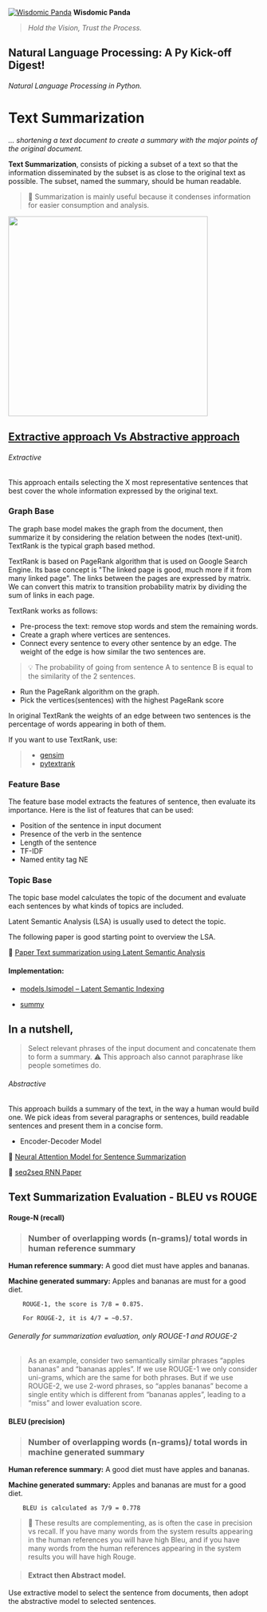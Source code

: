 [![Wisdomic Panda](https://github.com/robagwe/wisdomic-panda/blob/master/imgs/panda.png)](http://www.rohanbagwe.com/)  **Wisdomic Panda**
> *Hold the Vision, Trust the Process.*

## Natural Language Processing: A Py Kick-off Digest!
###### Natural Language Processing in Python.

# Text Summarization
*... shortening a text document to create a summary with the major points of the original document.*


**Text Summarization**, consists of picking a subset of a text so that the information disseminated by the subset is as close to the original text as possible. The subset, named the summary, should be human readable.

> :pushpin: Summarization is mainly useful because it condenses information for easier consumption and analysis. 

<img src="https://github.com/robagwe/wisdomic-panda/blob/master/imgs/sum.jpg" width="400">

## [Extractive approach Vs Abstractive approach](http://thescipub.com/PDF/jcssp.2016.178.190.pdf)

###### Extractive

This approach entails selecting the X most representative sentences that best cover the whole information expressed by the original text.

### **Graph Base**

The graph base model makes the graph from the document, then summarize it by considering the relation between the nodes (text-unit). TextRank is the typical graph based method.

TextRank is based on PageRank algorithm that is used on Google Search Engine. Its base concept is "The linked page is good, much more if it from many linked page". The links between the pages are expressed by matrix. We can convert this matrix to transition probability matrix by dividing the sum of links in each page. 

TextRank works as follows:

- Pre-process the text: remove stop words and stem the remaining words.
- Create a graph where vertices are sentences.
- Connect every sentence to every other sentence by an edge. The weight of the edge is how similar the two sentences are.

> :bulb: The probability of going from sentence A to sentence B is equal to the similarity of the 2 sentences.

- Run the PageRank algorithm on the graph.
- Pick the vertices(sentences) with the highest PageRank score

In original TextRank the weights of an edge between two sentences is the percentage of words appearing in both of them.

If you want to use TextRank, use:

> - [gensim](https://radimrehurek.com/gensim/summarization/summariser.html)
> - [pytextrank](https://github.com/ceteri/pytextrank)


### **Feature Base**

The feature base model extracts the features of sentence, then evaluate its importance. Here is the list of features that can be used:

- Position of the sentence in input document
- Presence of the verb in the sentence
- Length of the sentence
- TF-IDF
- Named entity tag NE



### **Topic Base**

The topic base model calculates the topic of the document and evaluate each sentences by what kinds of topics are included.

Latent Semantic Analysis (LSA) is usually used to detect the topic. 

The following paper is good starting point to overview the LSA.

:scroll: [Paper Text summarization using Latent Semantic Analysis](https://www.researchgate.net/publication/220195824_Text_summarization_using_Latent_Semantic_Analysis)

#### Implementation:

- [models.lsimodel – Latent Semantic Indexing](https://radimrehurek.com/gensim/models/lsimodel.html)

- [summy](https://github.com/miso-belica/sumy)

## In a nutshell,

> Select relevant phrases of the input document and concatenate them to form a summary.
> :warning: This approach also cannot paraphrase like people sometimes do.

###### Abstractive

This approach builds a summary of the text, in the way a human would build one. We pick ideas from several paragraphs or sentences, build readable sentences and present them in a concise form. 

- Encoder-Decoder Model

:scroll: [Neural Attention Model for Sentence Summarization](https://aclweb.org/anthology/D15-1044)

:scroll: [seq2seq RNN Paper](https://arxiv.org/pdf/1602.06023.pdf)



## Text Summarization Evaluation - BLEU vs ROUGE

#### Rouge-N (recall)

> ### Number of overlapping words (n-grams)/ total words in human reference summary

**Human reference summary:** A good diet must have apples and bananas.

**Machine generated summary:** Apples and bananas are must for a good diet.

 
		ROUGE-1, the score is 7/8 = 0.875.

		For ROUGE-2, it is 4/7 = ~0.57.


###### Generally for summarization evaluation, only ROUGE-1 and ROUGE-2 

> As an example, consider two semantically similar phrases “apples bananas” and “bananas apples”. If we use ROUGE-1 we only consider uni-grams, which are the same for both phrases. But if we use ROUGE-2, we use 2-word phrases, so “apples bananas” become a single entity which is different from “bananas apples”, leading to a “miss” and lower evaluation score.



#### BLEU (precision)

> ### Number of overlapping words (n-grams)/ total words in machine generated summary


**Human reference summary:** A good diet must have apples and bananas.

**Machine generated summary:** Apples and bananas are must for a good diet.

		BLEU is calculated as 7/9 = 0.778

> :pushpin: These results are complementing, as is often the case in precision vs recall. If you have many words from the system results appearing in the human references you will have high Bleu, and if you have many words from the human references appearing in the system results you will have high Rouge.




> #### Extract then Abstract model.
Use extractive model to select the sentence from documents, then adopt the abstractive model to selected sentences.




